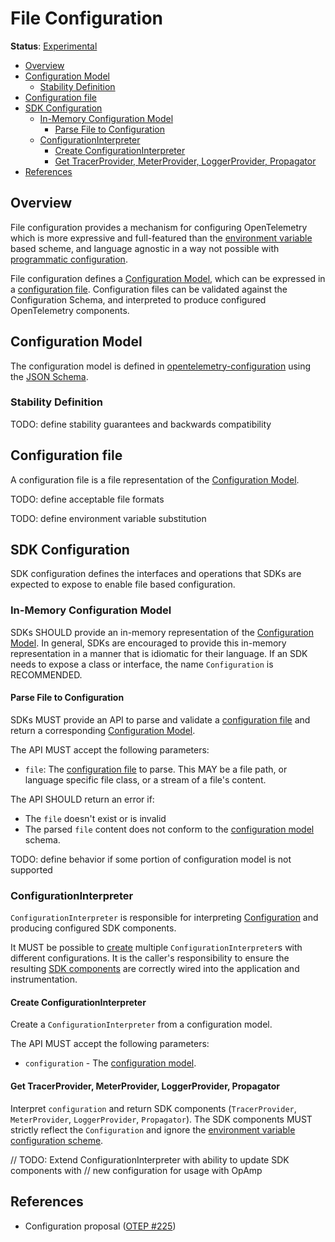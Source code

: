 <!--- Hugo front matter used to generate the website version of this page:
linkTitle: File
--->

# File Configuration

**Status**: [Experimental](../document-status.md)

<!-- toc -->

- [Overview](#overview)
- [Configuration Model](#configuration-model)
  * [Stability Definition](#stability-definition)
- [Configuration file](#configuration-file)
- [SDK Configuration](#sdk-configuration)
  * [In-Memory Configuration Model](#in-memory-configuration-model)
    + [Parse File to Configuration](#parse-file-to-configuration)
  * [ConfigurationInterpreter](#configurationinterpreter)
    + [Create ConfigurationInterpreter](#create-configurationinterpreter)
    + [Get TracerProvider, MeterProvider, LoggerProvider, Propagator](#get-tracerprovider-meterprovider-loggerprovider-propagator)
- [References](#references)

<!-- tocstop -->

## Overview

File configuration provides a mechanism for configuring OpenTelemetry which is
more expressive and full-featured than
the [environment variable](sdk-environment-variables.md) based scheme, and
language agnostic in a way not possible
with [programmatic configuration](sdk-configuration.md#programmatic).

File configuration defines a [Configuration Model](#configuration-model),
which can be expressed in a [configuration file](#configuration-file).
Configuration files can be validated against the Configuration Schema, and
interpreted to produce configured OpenTelemetry components.

## Configuration Model

The configuration model is defined
in [opentelemetry-configuration](https://github.com/open-telemetry/opentelemetry-configuration)
using the [JSON Schema](https://json-schema.org/).

### Stability Definition

TODO: define stability guarantees and backwards compatibility

## Configuration file

A configuration file is a file representation of
the [Configuration Model](#configuration-model).

TODO: define acceptable file formats

TODO: define environment variable substitution

## SDK Configuration

SDK configuration defines the interfaces and operations that SDKs are expected
to expose to enable file based configuration.

### In-Memory Configuration Model

SDKs SHOULD provide an in-memory representation of
the [Configuration Model](#configuration-model). In general, SDKs are encouraged
to provide this in-memory representation in a manner that is idiomatic for their
language. If an SDK needs to expose a class or interface, the
name `Configuration` is RECOMMENDED.

#### Parse File to Configuration

SDKs MUST provide an API to parse and validate
a [configuration file](#configuration-file) and return a
corresponding [Configuration Model](#in-memory-configuration-model).

The API MUST accept the following parameters:

* `file`: The [configuration file](#configuration-file) to parse. This MAY be a
  file path, or language specific file class, or a stream of a file's content.

The API SHOULD return an error if:

* The `file` doesn't exist or is invalid
* The parsed `file` content does not conform to
  the [configuration model](#configuration-model) schema.

TODO: define behavior if some portion of configuration model is not supported

### ConfigurationInterpreter

`ConfigurationInterpreter` is responsible for
interpreting [Configuration](#in-memory-configuration-model) and producing
configured SDK components.

It MUST be possible to [create](#create-configurationinterpreter)
multiple `ConfigurationInterpreter`s with different configurations. It is the
caller's responsibility to ensure the
resulting [SDK components](#get-tracerprovider-meterprovider-loggerprovider-propagator) are
correctly wired into the application and instrumentation.

#### Create ConfigurationInterpreter

Create a `ConfigurationInterpreter` from a configuration model.

The API MUST accept the following parameters:

* `configuration` - The [configuration model](#in-memory-configuration-model).

#### Get TracerProvider, MeterProvider, LoggerProvider, Propagator

Interpret `configuration` and return SDK components (`TracerProvider`,
`MeterProvider`, `LoggerProvider`, `Propagator`). The SDK components MUST
strictly reflect the `Configuration` and ignore
the [environment variable configuration scheme](./sdk-environment-variables.md).

// TODO: Extend ConfigurationInterpreter with ability to update SDK components with
// new configuration for usage with OpAmp

## References

* Configuration
  proposal ([OTEP #225](https://github.com/open-telemetry/oteps/pull/225))
